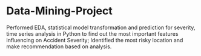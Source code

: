 # Data-Mining-Project
Performed EDA, statistical model transformation and prediction for severity, time series analysis in Python to find out the most important features influencing on Accident Severity; Identified the most risky location and make recommendation based on analysis. 
